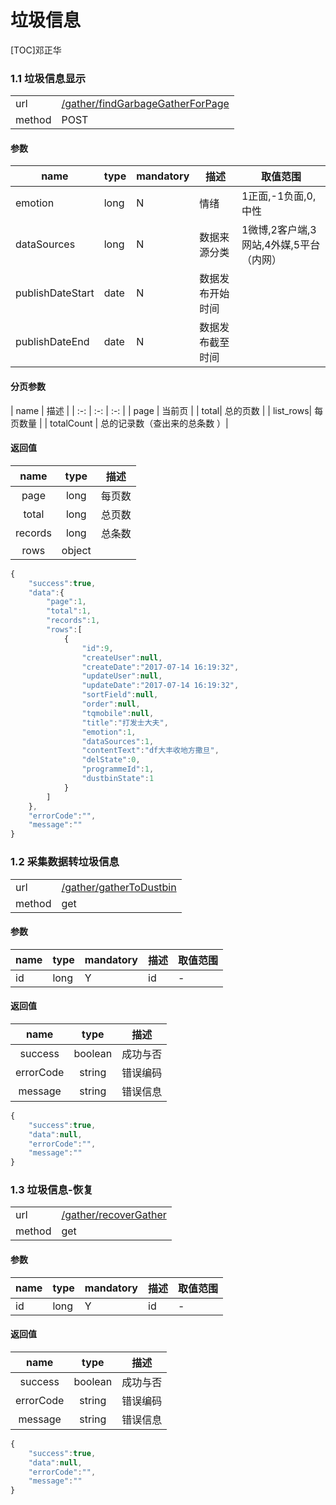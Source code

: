 #  垃圾信息

[TOC]邓正华

 
### 1.1 垃圾信息显示 

| | |
| - | - |
| url | [/gather/findGarbageGatherForPage](/gather/findGarbageGatherForPage) | 
| method | POST | 

#### 参数

| name | type | mandatory | 描述 | 取值范围 |
| - | - | - | - | - |
emotion | long | N | 情绪 | 1正面,-1负面,0,中性|<br />
dataSources | long | N | 数据来源分类 | 1微博,2客户端,3网站,4外媒,5平台（内网） |
publishDateStart | date | N | 数据发布开始时间 | |<br />
publishDateEnd | date | N | 数据发布截至时间 | |

#### 分页参数

| name | 描述 |
| :-: | :-: | :-: |
| page | 当前页 |
| total| 总的页数 |
| list_rows| 每页数量 |
| totalCount | 总的记录数（查出来的总条数 ）|

#### 返回值
| name | type | 描述 |
| :-: | :-: | :-: |
| page | long | 每页数 |
| total | long | 总页数|
| records | long | 总条数 |
| rows | object |  |
 

```javascript
{
    "success":true,
    "data":{
        "page":1,
        "total":1,
        "records":1,
        "rows":[
            {
                "id":9,
                "createUser":null,
                "createDate":"2017-07-14 16:19:32",
                "updateUser":null,
                "updateDate":"2017-07-14 16:19:32",
                "sortField":null,
                "order":null,
                "tqmobile":null,
                "title":"打发士大夫",
                "emotion":1,
                "dataSources":1,
                "contentText":"df大丰收地方撒旦",
                "delState":0,
                "programmeId":1,
                "dustbinState":1
            }
        ]
    },
    "errorCode":"",
    "message":""
}
```
 
### 1.2 采集数据转垃圾信息 

| | |
| - | - |
| url | [/gather/gatherToDustbin](/gather/gatherToDustbin) | 
| method | get | 

#### 参数

| name | type | mandatory | 描述 | 取值范围 |
| - | - | - | - | - |
| id | long | Y | id | - |


#### 返回值 


| name | type | 描述 |
| :-: | :-: | :-: |
| success | boolean | 成功与否 |
| errorCode | string | 错误编码 |
| message | string | 错误信息 |

```javascript
{
    "success":true,
    "data":null,
    "errorCode":"",
    "message":""
}
```
### 1.3 垃圾信息-恢复 

| | |
| - | - |
| url | [/gather/recoverGather](/gather/recoverGather) | 
| method | get | 

#### 参数

| name | type | mandatory | 描述 | 取值范围 |
| - | - | - | - | - |
| id | long | Y | id | - |


#### 返回值 


| name | type | 描述 |
| :-: | :-: | :-: |
| success | boolean | 成功与否 |
| errorCode | string | 错误编码 |
| message | string | 错误信息 |

```javascript
{
    "success":true,
    "data":null,
    "errorCode":"",
    "message":""
}
```
 